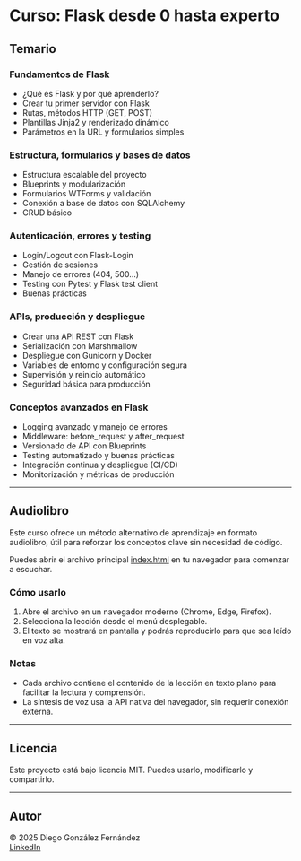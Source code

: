 # Curso: Flask desde 0 hasta experto  

## Temario

### Fundamentos de Flask  
  
- ¿Qué es Flask y por qué aprenderlo?  
- Crear tu primer servidor con Flask  
- Rutas, métodos HTTP (GET, POST)  
- Plantillas Jinja2 y renderizado dinámico
- Parámetros en la URL y formularios simples

### Estructura, formularios y bases de datos  
  
- Estructura escalable del proyecto  
- Blueprints y modularización  
- Formularios WTForms y validación  
- Conexión a base de datos con SQLAlchemy  
- CRUD básico

### Autenticación, errores y testing  

- Login/Logout con Flask-Login
- Gestión de sesiones
- Manejo de errores (404, 500...)
- Testing con Pytest y Flask test client
- Buenas prácticas

### APIs, producción y despliegue

- Crear una API REST con Flask
- Serialización con Marshmallow
- Despliegue con Gunicorn y Docker
- Variables de entorno y configuración segura
- Supervisión y reinicio automático
- Seguridad básica para producción

### Conceptos avanzados en Flask

- Logging avanzado y manejo de errores
- Middleware: before_request y after_request
- Versionado de API con Blueprints
- Testing automatizado y buenas prácticas  
- Integración continua y despliegue (CI/CD)
- Monitorización y métricas de producción

---

## Audiolibro

Este curso ofrece un método alternativo de aprendizaje en formato audiolibro, útil para reforzar los conceptos clave sin necesidad de código.

Puedes abrir el archivo principal [index.html](https://verogeid.github.io/qa-autodidacta/courses/dev-and-ia/flask/audiobook/index.html?t=1) en tu navegador para comenzar a escuchar.

### Cómo usarlo

1. Abre el archivo en un navegador moderno (Chrome, Edge, Firefox).  
2. Selecciona la lección desde el menú desplegable.  
3. El texto se mostrará en pantalla y podrás reproducirlo para que sea leído en voz alta.  

### Notas

- Cada archivo contiene el contenido de la lección en texto plano para facilitar la lectura y comprensión.  
- La síntesis de voz usa la API nativa del navegador, sin requerir conexión externa.  

---

## Licencia

Este proyecto está bajo licencia MIT. Puedes usarlo, modificarlo y compartirlo.

---

## Autor

© 2025 Diego González Fernández  
[LinkedIn](https://www.linkedin.com/in/diego-gonzalez-fernandez)